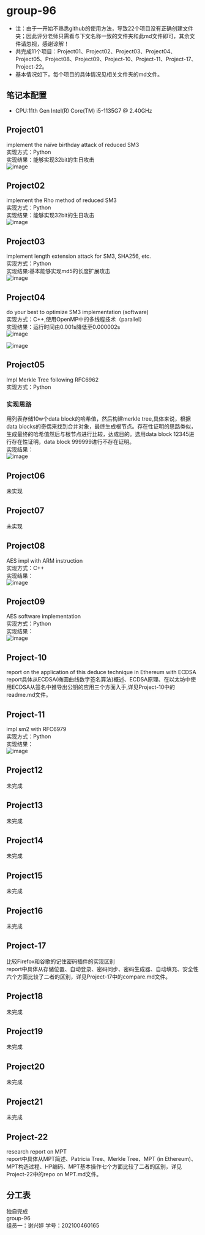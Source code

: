# group-96
* 注：由于一开始不熟悉github的使用方法，导致22个项目没有正确创建文件夹；因此评分老师只需看与下文名称一致的文件夹和此md文件即可，其余文件请忽视，感谢谅解！<br>
* 共完成11个项目：Project01、Project02、Project03、Project04、Project05、Project08、Project09、Project-10、Project-11、Project-17、Project-22。<br>
* 基本情况如下，每个项目的具体情况见相关文件夹的md文件。
## 笔记本配置
* CPU:11th Gen Intel(R) Core(TM) i5-1135G7 @ 2.40GHz
## Project01
implement the naïve birthday attack of reduced SM3<br>
实现方式：Python<br>
实现结果：能够实现32bit的生日攻击<br>
![image](https://github.com/Ashl703/group-xx/assets/138503504/4a7bc0b4-e936-46a0-bbaa-739c69da3829)
## Project02
implement the Rho method of reduced SM3<br>
实现方式：Python <br>
实现结果：能够实现32bit的生日攻击<br>
![image](https://github.com/Ashl703/group-xx/assets/138503504/27cbb450-5530-4f1f-8d0c-d4e3d74cd7ba)
## Project03
implement length extension attack for SM3, SHA256, etc.<br>
实现方式：Python<br>
实现结果:基本能够实现md5的长度扩展攻击<br>
![image](https://github.com/Ashl703/group-xx/assets/138503504/abd7331a-a584-43b8-8966-7a0fcc79dde1)
## Project04
do your best to optimize SM3 implementation (software)<br>
实现方式：C++,使用OpenMP中的多线程技术（parallel）<br>
实现结果：运行时间由0.001s降低至0.000002s<br>
![image](https://github.com/Ashl703/group-96/assets/138503504/acbfc8da-92ec-4c34-9adc-7971c05fb31c)

![image](https://github.com/Ashl703/group-96/assets/138503504/a5c652cc-2d8f-4adc-bc6d-752a87937f9b)
## Project05
Impl Merkle Tree following RFC6962<br>
实现方式：Python 
### 实现思路
用列表存储10w个data block的哈希值，然后构建merkle tree,具体来说，根据data blocks的奇偶来找到合并对象，最终生成根节点。存在性证明的思路类似，生成最终的哈希值然后与根节点进行比较，达成目的。选用data block 12345进行存在性证明，data block 999999进行不存在证明。<br>
实现结果：<br>
![image](https://github.com/Ashl703/group-xx/assets/138503504/15a7940e-1d81-4d1a-b65b-884d48a90e88)
## Project06
未实现
## Project07
未实现
## Project08
AES impl with ARM instruction<br>
实现方式：C++<br>
实现结果：<br>
![image](https://github.com/Ashl703/group-xx/assets/138503504/b9067eb4-d89b-41ee-9866-71f2c23c94ab)
## Project09
AES software implementation<br>
实现方式：Python<br>
实现结果：<br>
![image](https://github.com/Ashl703/group-xx/assets/138503504/7d094472-8bde-4e1a-9d22-89224ed339f4)
## Project-10
report on the application of this deduce technique in Ethereum with ECDSA<br>
report具体从ECDSA(椭圆曲线数字签名算法)概述、ECDSA原理、在以太坊中使用ECDSA从签名中推导出公钥的应用三个方面入手,详见Project-10中的readme.md文件。
## Project-11
impl sm2 with RFC6979<br>
实现方式：Python<br>
实现结果：<br>
![image](https://github.com/Ashl703/group-xx/assets/138503504/4fd0276a-4de5-4da5-83e8-82ab73656a40)
## Project12
未完成
## Project13
未完成
## Project14
未完成
## Project15
未完成
## Project16
未完成
## Project-17
比较Firefox和谷歌的记住密码插件的实现区别<br>
report中具体从存储位置、自动登录、密码同步、密码生成器、自动填充、安全性六个方面比较了二者的区别，详见Project-17中的compare.md文件。
## Project18
未完成
## Project19
未完成
## Project20
未完成
## Project21
未完成
## Project-22
research report on MPT<br>
report中具体从MPT简述、Patricia Tree、Merkle Tree、MPT (in Ethereum)、MPT构造过程、HP编码、MPT基本操作七个方面比较了二者的区别，详见Project-22中的repo on MPT.md文件。<br>
## 分工表
独自完成<br>
group-96<br>
组员一：谢兴婷 学号：202100460165
